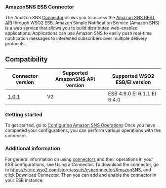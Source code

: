 ### AmazonSNS ESB Connector

The Amazon SNS [Connector](https://docs.wso2.com/display/EI640/Working+with+Connectors) allows you to access the [Amazon SNS REST API](https://docs.aws.amazon.com/sns/latest/api/Welcome.html) through WSO2 ESB. Amazon Simple Notification Service (Amazon SNS) is a web service that allows you to build distributed web-enabled applications. Applications can use Amazon SNS to easily push real-time notification messages to interested subscribers over multiple delivery protocols. 

## Compatibility

| Connector version | Supported AmazonSNS API version | Supported WSO2 ESB/EI version |
| ------------- | ------------- | ------------- |
| [1.0.1](https://github.com/wso2-extensions/esb-connector-zendesk/tree/org.wso2.carbon.connector.zendesk-1.0.2) | V2 | ESB 4.9.0 EI 6.1.1 EI 6.4.0     |

### Getting started 
To get started, go to [Configuring Amazon SNS Operations](operation.md) Once you have completed your configurations, you can perform various operations with the connector.

### Additional information

For general information on using [connectors](https://docs.wso2.com/display/ESB500/Using+a+Connector) and their operations in your ESB configurations, see Using a Connector. To download the connector, go to https://store.wso2.com/store/assets/esbconnector/AmazonSNS, and click Download Connector. Then you can add and enable the connector in your ESB instance.
